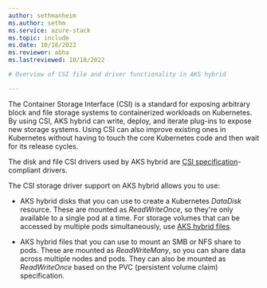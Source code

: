 ```yaml
---
author: sethmanheim
ms.author: sethm
ms.service: azure-stack
ms.topic: include
ms.date: 10/18/2022
ms.reviewer: abha
ms.lastreviewed: 10/18/2022

# Overview of CSI file and driver functionality in AKS hybrid

---
```


The Container Storage Interface (CSI) is a standard for exposing arbitrary block and file storage systems to containerized workloads on Kubernetes. By using CSI, AKS hybrid can write, deploy, and iterate plug-ins to expose new storage systems. Using CSI can also improve existing ones<!--"ones" = plug-ins?--> in Kubernetes without having to touch the core Kubernetes code and then wait for its release cycles.

The disk and file CSI drivers used by AKS hybrid are [CSI specification](https://github.com/container-storage-interface/spec/blob/master/spec.md)-compliant drivers.

The CSI storage driver support on AKS hybrid allows you to use:

- AKS hybrid disks that you can use to create a Kubernetes *DataDisk* resource. These are mounted as *ReadWriteOnce*, so they're only available to a single pod at a time. For storage volumes that can be accessed by multiple pods simultaneously, use [AKS hybrid files](../container-storage-interface-files.md).<!--Can we make these assumptions, and simplify these bullets to "Files that..." and "Disks that...": 1) There is no such thing as an "AKS hybrid disk" or "AKS hybrid file." 2) The intro to the bullets sets the context as AKS hybrid.-->

- AKS hybrid files that you can use to mount an SMB or NFS share to pods. These are mounted as *ReadWriteMany*, so you can share data across multiple nodes and pods. They can also be mounted as *ReadWriteOnce* based on the PVC (persistent volume claim) specification.
